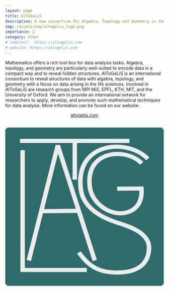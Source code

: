 ```yaml
---
layout: page
title: AlToGeLiS
description: A new consortium for Algebra, Topology and Geometry in the Life Sciences.
img: /assets/img/altogelis_logo.png
importance: 2
category: other
# redirect:  https://altogelis.com
# website: https://altogelis.com
---
```



Mathematics offers a rich tool box for data analysis tasks. Algebra, topology, and geometry are particularly well-suited to encode data in a compact way and to reveal hidden structures. AlToGeLiS is an international consortium to reveal structures of data with algebra, topology, and geometry with a focus on data arising in the life sciences. Involved in AlToGeLiS are research groups from MPI MiS, EPFL, KTH, MIT, and the University of Oxford.
We aim to provide an international network for researchers to apply, develop, and promote such mathematical techniques for data analysis. More information can be found on our website: 

<p align="center">
	<a href="https://altogelis.com">altogelis.com</a>
</p>



<div class="row justify-content-sm-center">
    <div class="col-sm-3 mt-3 mt-md-0">
        <img class="img-fluid rounded z-depth-1" src="" alt="" title=""/>
    </div>
    <div class="col-sm-5 mt-3 mt-md-0">
    	<a href="https://altogelis.com">
        	<img class="img-fluid rounded z-depth-1" src="/assets/img/altogelis_logo.png" alt="" title="altogelis"/>
        </a>
    </div>
    <div class="col-sm-3 mt-3 mt-md-0">
        <img class="img-fluid rounded z-depth-1" src="" alt="" title=""/>
    </div>
</div>
